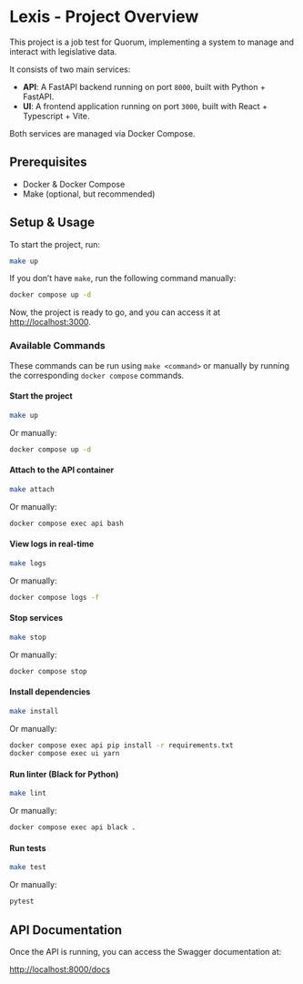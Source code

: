 # Lexis - Project Overview

This project is a job test for Quorum, implementing a system to manage and interact with legislative data.

It consists of two main services:
- **API**: A FastAPI backend running on port `8000`, built with Python + FastAPI.
- **UI**: A frontend application running on port `3000`, built with React + Typescript + Vite.

Both services are managed via Docker Compose.

## Prerequisites

- Docker & Docker Compose
- Make (optional, but recommended)

## Setup & Usage

To start the project, run:

```sh
make up
```

If you don’t have `make`, run the following command manually:

```sh
docker compose up -d
```

Now, the project is ready to go, and you can access it at [http://localhost:3000](http://localhost:3000).

### Available Commands

These commands can be run using `make <command>` or manually by running the corresponding `docker compose` commands.

#### Start the project
```sh
make up
```
Or manually:
```sh
docker compose up -d
```

#### Attach to the API container
```sh
make attach
```
Or manually:
```sh
docker compose exec api bash
```

#### View logs in real-time
```sh
make logs
```
Or manually:
```sh
docker compose logs -f
```

#### Stop services
```sh
make stop
```
Or manually:
```sh
docker compose stop
```

#### Install dependencies
```sh
make install
```
Or manually:
```sh
docker compose exec api pip install -r requirements.txt
docker compose exec ui yarn
```

#### Run linter (Black for Python)
```sh
make lint
```
Or manually:
```sh
docker compose exec api black .
```

#### Run tests
```sh
make test
```
Or manually:
```sh
pytest
```

## API Documentation

Once the API is running, you can access the Swagger documentation at:

[http://localhost:8000/docs](http://localhost:8000/docs)

